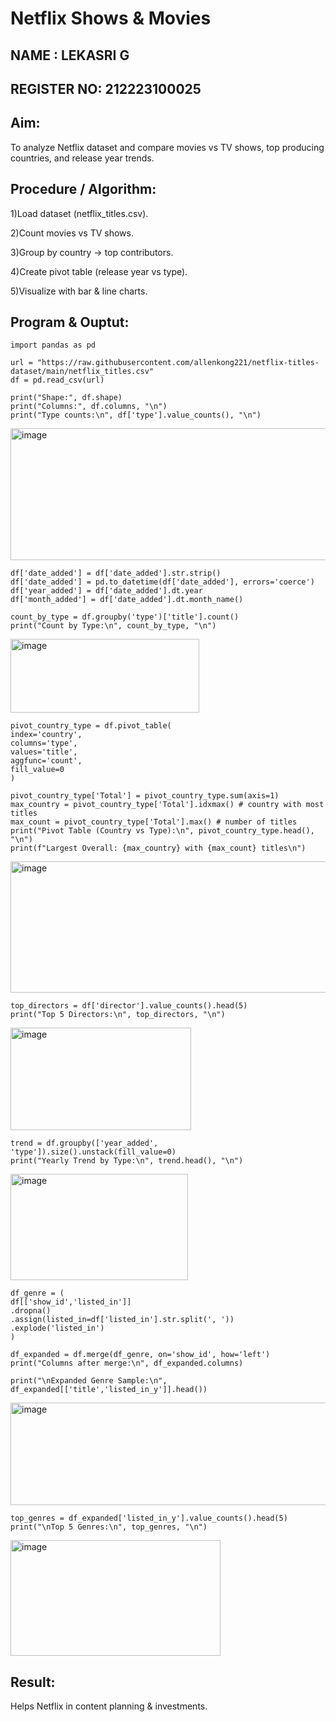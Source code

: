 # Netflix Shows & Movies
## NAME : LEKASRI G
## REGISTER NO: 212223100025

## Aim:

To analyze Netflix dataset and compare movies vs TV shows, top producing countries, and release year trends.

## Procedure / Algorithm:

  1)Load dataset (netflix_titles.csv).
  
  2)Count movies vs TV shows.
  
  3)Group by country → top contributors.
  
  4)Create pivot table (release year vs type).
  
  5)Visualize with bar & line charts.

## Program & Ouptut:
```
import pandas as pd

url = "https://raw.githubusercontent.com/allenkong221/netflix-titles-dataset/main/netflix_titles.csv"
df = pd.read_csv(url)

print("Shape:", df.shape)
print("Columns:", df.columns, "\n")
print("Type counts:\n", df['type'].value_counts(), "\n")
```

<img width="783" height="211" alt="image" src="https://github.com/user-attachments/assets/f238e77f-89a7-476a-9592-c909d1d7a7be" />

```
df['date_added'] = df['date_added'].str.strip()
df['date_added'] = pd.to_datetime(df['date_added'], errors='coerce')
df['year_added'] = df['date_added'].dt.year
df['month_added'] = df['date_added'].dt.month_name()

count_by_type = df.groupby('type')['title'].count()
print("Count by Type:\n", count_by_type, "\n")
```

<img width="302" height="118" alt="image" src="https://github.com/user-attachments/assets/47912034-c9e0-4d89-b8f6-28674c7319ab" />

```
pivot_country_type = df.pivot_table(
index='country',
columns='type',
values='title',
aggfunc='count',
fill_value=0
)

pivot_country_type['Total'] = pivot_country_type.sum(axis=1)
max_country = pivot_country_type['Total'].idxmax() # country with most titles
max_count = pivot_country_type['Total'].max() # number of titles
print("Pivot Table (Country vs Type):\n", pivot_country_type.head(), "\n")
print(f"Largest Overall: {max_country} with {max_count} titles\n")
```

<img width="668" height="210" alt="image" src="https://github.com/user-attachments/assets/84ed2a5d-03dc-4ac0-8874-a03e5a8b43b2" />

```
top_directors = df['director'].value_counts().head(5)
print("Top 5 Directors:\n", top_directors, "\n")
```
<img width="289" height="164" alt="image" src="https://github.com/user-attachments/assets/8b9c3c69-280f-4619-982a-59fe3e644150" />

```
trend = df.groupby(['year_added', 'type']).size().unstack(fill_value=0)
print("Yearly Trend by Type:\n", trend.head(), "\n")
```
<img width="284" height="170" alt="image" src="https://github.com/user-attachments/assets/4e153bf9-c55c-4f09-8e0f-e0ac9f2b3cbc" />

```
df_genre = (
df[['show_id','listed_in']]
.dropna()
.assign(listed_in=df['listed_in'].str.split(', '))
.explode('listed_in')
)

df_expanded = df.merge(df_genre, on='show_id', how='left')
print("Columns after merge:\n", df_expanded.columns)
```
```
print("\nExpanded Genre Sample:\n",
df_expanded[['title','listed_in_y']].head())
```
<img width="664" height="164" alt="image" src="https://github.com/user-attachments/assets/7e9422c6-09a3-4c7f-9624-39a1b3243edb" />

```
top_genres = df_expanded['listed_in_y'].value_counts().head(5)
print("\nTop 5 Genres:\n", top_genres, "\n")
```

<img width="336" height="185" alt="image" src="https://github.com/user-attachments/assets/5d14c60c-6d58-4ecb-9aef-c09cb9c30529" />



## Result:

Helps Netflix in content planning & investments.
